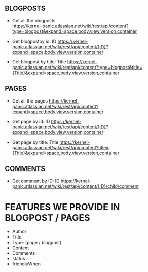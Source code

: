 ## BLOGPOSTS
* Get all the blogposts  
https://kernel-panic.atlassian.net/wiki/rest/api/content?type=blogpost&expand=space,body.view,version,container

* Get blogpostby id: ID
https://kernel-panic.atlassian.net/wiki/rest/api/content/{ID}?expand=space,body.view,version,container

* Get blogpost by title: Title
https://kernel-panic.atlassian.net/wiki/rest/api/content?type=blogpost&title={Title}&expand=space,body.view,version,container

## PAGES
* Get all the pages
https://kernel-panic.atlassian.net/wiki/rest/api/content?expand=space,body.view,version,container

* Get page by id: ID
https://kernel-panic.atlassian.net/wiki/rest/api/content/{ID}?expand=space,body.view,version,container

* Get page by title: Title
https://kernel-panic.atlassian.net/wiki/rest/api/content?title={Title}&expand=space,body.view,version,container

## COMMENTS
* Get comment by ID: ID
https://kernel-panic.atlassian.net/wiki/rest/api/content/{ID}/child/comment

# FEATURES WE PROVIDE IN BLOGPOST / PAGES
* Author
* Title
* Type: (page / blogpost)
* Content
* Comments
* status
* friendlyWhen